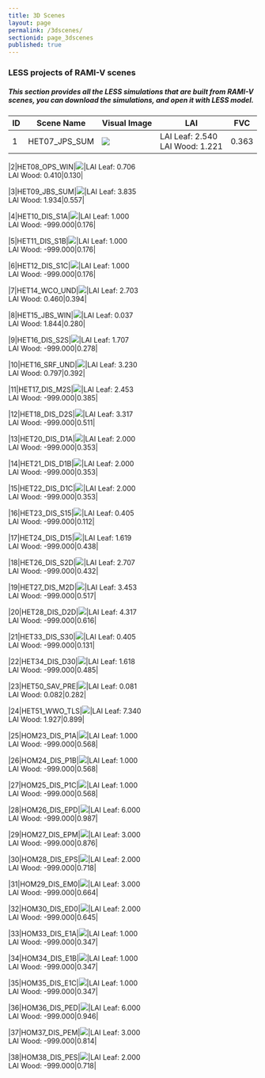 ```yaml
---
title: 3D Scenes
layout: page
permalink: /3dscenes/
sectionid: page_3dscenes
published: true
---
```


### LESS projects of RAMI-V scenes
##### This section provides all the LESS simulations that are built from RAMI-V scenes, you can download the simulations, and open it with LESS model.

|ID|Scene Name|Visual Image|LAI|FVC|
|-------------|-------------|-------------|-------------|-------------|
|1|HET07_JPS_SUM|![](img/SCENE-FOREST-HET07_JPS_SUM.png)|LAI Leaf: 2.540<br/> LAI Wood: 1.221|0.363|

|2|HET08_OPS_WIN|![](img/SCENE-FOREST-HET08_OPS_WIN.png)|LAI Leaf: 0.706<br/> LAI Wood: 0.410|0.130|

|3|HET09_JBS_SUM|![](img/SCENE-FOREST-HET09_JBS_SUM.png)|LAI Leaf: 3.835<br/> LAI Wood: 1.934|0.557|

|4|HET10_DIS_S1A|![](img/SCENE-FOREST-HET10_DIS_S1A.png)|LAI Leaf: 1.000<br/> LAI Wood: -999.000|0.176|

|5|HET11_DIS_S1B|![](img/SCENE-FOREST-HET11_DIS_S1B.png)|LAI Leaf: 1.000<br/> LAI Wood: -999.000|0.176|

|6|HET12_DIS_S1C|![](img/SCENE-FOREST-HET12_DIS_S1C.png)|LAI Leaf: 1.000<br/> LAI Wood: -999.000|0.176|

|7|HET14_WCO_UND|![](img/SCENE-FOREST-HET14_WCO_UND.png)|LAI Leaf: 2.703<br/> LAI Wood: 0.460|0.394|

|8|HET15_JBS_WIN|![](img/SCENE-FOREST-HET15_JBS_WIN.png)|LAI Leaf: 0.037<br/> LAI Wood: 1.844|0.280|

|9|HET16_DIS_S2S|![](img/SCENE-FOREST-HET16_DIS_S2S.png)|LAI Leaf: 1.707<br/> LAI Wood: -999.000|0.278|

|10|HET16_SRF_UND|![](img/SCENE-FOREST-HET16_SRF_UND.png)|LAI Leaf: 3.230<br/> LAI Wood: 0.797|0.392|

|11|HET17_DIS_M2S|![](img/SCENE-FOREST-HET17_DIS_M2S.png)|LAI Leaf: 2.453<br/> LAI Wood: -999.000|0.385|

|12|HET18_DIS_D2S|![](img/SCENE-FOREST-HET18_DIS_D2S.png)|LAI Leaf: 3.317<br/> LAI Wood: -999.000|0.511|

|13|HET20_DIS_D1A|![](img/SCENE-FOREST-HET20_DIS_D1A.png)|LAI Leaf: 2.000<br/> LAI Wood: -999.000|0.353|

|14|HET21_DIS_D1B|![](img/SCENE-FOREST-HET21_DIS_D1B.png)|LAI Leaf: 2.000<br/> LAI Wood: -999.000|0.353|

|15|HET22_DIS_D1C|![](img/SCENE-FOREST-HET22_DIS_D1C.png)|LAI Leaf: 2.000<br/> LAI Wood: -999.000|0.353|

|16|HET23_DIS_S15|![](img/SCENE-FOREST-HET23_DIS_S15.png)|LAI Leaf: 0.405<br/> LAI Wood: -999.000|0.112|

|17|HET24_DIS_D15|![](img/SCENE-FOREST-HET24_DIS_D15.png)|LAI Leaf: 1.619<br/> LAI Wood: -999.000|0.438|

|18|HET26_DIS_S2D|![](img/SCENE-FOREST-HET26_DIS_S2D.png)|LAI Leaf: 2.707<br/> LAI Wood: -999.000|0.432|

|19|HET27_DIS_M2D|![](img/SCENE-FOREST-HET27_DIS_M2D.png)|LAI Leaf: 3.453<br/> LAI Wood: -999.000|0.517|

|20|HET28_DIS_D2D|![](img/SCENE-FOREST-HET28_DIS_D2D.png)|LAI Leaf: 4.317<br/> LAI Wood: -999.000|0.616|

|21|HET33_DIS_S30|![](img/SCENE-FOREST-HET33_DIS_S30.png)|LAI Leaf: 0.405<br/> LAI Wood: -999.000|0.131|

|22|HET34_DIS_D30|![](img/SCENE-FOREST-HET34_DIS_D30.png)|LAI Leaf: 1.618<br/> LAI Wood: -999.000|0.485|

|23|HET50_SAV_PRE|![](img/SCENE-FOREST-HET50_SAV_PRE.png)|LAI Leaf: 0.081<br/> LAI Wood: 0.082|0.282|

|24|HET51_WWO_TLS|![](img/SCENE-FOREST-HET51_WWO_TLS.png)|LAI Leaf: 7.340<br/> LAI Wood: 1.927|0.899|

|25|HOM23_DIS_P1A|![](img/SCENE-FOREST-HOM23_DIS_P1A.png)|LAI Leaf: 1.000<br/> LAI Wood: -999.000|0.568|

|26|HOM24_DIS_P1B|![](img/SCENE-FOREST-HOM24_DIS_P1B.png)|LAI Leaf: 1.000<br/> LAI Wood: -999.000|0.568|

|27|HOM25_DIS_P1C|![](img/SCENE-FOREST-HOM25_DIS_P1C.png)|LAI Leaf: 1.000<br/> LAI Wood: -999.000|0.568|

|28|HOM26_DIS_EPD|![](img/SCENE-FOREST-HOM26_DIS_EPD.png)|LAI Leaf: 6.000<br/> LAI Wood: -999.000|0.987|

|29|HOM27_DIS_EPM|![](img/SCENE-FOREST-HOM27_DIS_EPM.png)|LAI Leaf: 3.000<br/> LAI Wood: -999.000|0.876|

|30|HOM28_DIS_EPS|![](img/SCENE-FOREST-HOM28_DIS_EPS.png)|LAI Leaf: 2.000<br/> LAI Wood: -999.000|0.718|

|31|HOM29_DIS_EM0|![](img/SCENE-FOREST-HOM29_DIS_EM0.png)|LAI Leaf: 3.000<br/> LAI Wood: -999.000|0.664|

|32|HOM30_DIS_ED0|![](img/SCENE-FOREST-HOM30_DIS_ED0.png)|LAI Leaf: 2.000<br/> LAI Wood: -999.000|0.645|

|33|HOM33_DIS_E1A|![](img/SCENE-FOREST-HOM33_DIS_E1A.png)|LAI Leaf: 1.000<br/> LAI Wood: -999.000|0.347|

|34|HOM34_DIS_E1B|![](img/SCENE-FOREST-HOM34_DIS_E1B.png)|LAI Leaf: 1.000<br/> LAI Wood: -999.000|0.347|

|35|HOM35_DIS_E1C|![](img/SCENE-FOREST-HOM35_DIS_E1C.png)|LAI Leaf: 1.000<br/> LAI Wood: -999.000|0.347|

|36|HOM36_DIS_PED|![](img/SCENE-FOREST-HOM36_DIS_PED.png)|LAI Leaf: 6.000<br/> LAI Wood: -999.000|0.946|

|37|HOM37_DIS_PEM|![](img/SCENE-FOREST-HOM37_DIS_PEM.png)|LAI Leaf: 3.000<br/> LAI Wood: -999.000|0.814|

|38|HOM38_DIS_PES|![](img/SCENE-FOREST-HOM38_DIS_PES.png)|LAI Leaf: 2.000<br/> LAI Wood: -999.000|0.718|

    
